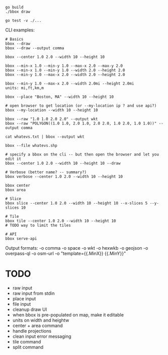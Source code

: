 ```
go build
./bbox draw
```

```
go test -v ./...
```

CLI examples:
```
# Basics
bbox --draw
bbox --draw --output comma

bbox --center 1.0 2.0 --width 10 --height 10

bbox --min-x 1.0 --min-y 1.0 --max-x 2.0 --max-y 2.0
bbox --min-x 1.0 --min-y 1.0 --width 2.0 --height 2.0
bbox --min-y 1.0 --max-x 2.0 --width 2.0 --height 2.0

bbox --min-y 1.0 --max-x 2.0 --width 2.0mi --height 2.0mi
units: mi,ft,km,m

bbox --place "Boston, MA" --width 10 --height 10

# open browser to get location (or --my-location ip ? and use api?)
bbox --my-location --width 10 --height 10

bbox --raw "1.0 1.0 2.0 2.0" --output wkt
bbox --raw "POLYGON((1.0 1.0, 2.0 1.0, 2.0 2.0, 1.0 2.0, 1.0 1.0))" --output comma

cat whatevs.txt | bbox --output wkt

bbox --file whatevs.shp

# specify a bbox on the cli -- but then open the browser and let you edit it
bbox --center 1.0 2.0 --width 10 --height 10 --draw

# Verbose (better name? -- summary?)
bbox verbose --center 1.0 2.0 --width 10 --height 10

bbox center
bbox area

# Slice
bbox slice --center 1.0 2.0 --width 10 --height 10 --x-slices 5 --y-slices 10

# Tile
bbox tile --center 1.0 2.0 --width 10 --height 10
# TODO way to limit the tiles

# API
bbox serve-api
```

Output formats:
-o comma
-o space
-o wkt
-o hexwkb
-o geojson
-o overpass-ql
-o osm-url
-o "template={{.MinX}} {{.MinY}}"

# TODO
* raw input
* raw input from stdin
* place input
* file input
* cleanup draw UI
* when bbox is pre-populated on map, make it editable
* units on width and heightw
* center + area command
* handle projections
* clean input error messaging
* tile command
* split command
